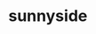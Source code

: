 # sunnyside
<!DOCTYPE html>
<html lang="en">

<head>
    <meta charset="UTF-8">
    <meta http-equiv="X-UA-Compatible" content="IE=edge">
    <meta name="viewport" content="width=device-width, initial-scale=1.0">
    <style>
        * {
            margin: 0;
            padding: 0;
        }

        .site-wrapper {

            background-image: url(image-header.jpg);
        }
    </style>

    <link rel="stylesheet" href="./style.scss">

    <link rel="preconnect" href="https://fonts.gstatic.com">
    <link
        href="https://fonts.googleapis.com/css2?family=Barlow:wght@600&family=Fraunces:ital,wght@0,900;1,700&family=PT+Sans+Narrow:wght@700&display=swap"
        rel="stylesheet">
    <link rel="icon" types="image/png" sizes="32*32" href="./images/favicon-32x32.png">


    <title>sunnyside agency | Frontend Mentor Challange</title>
</head>

<body>


    <div class="site-wrapper">




        <section class="hero-section" id="herosection" < nav class="main-navber">
            <div class="logo navber-logo">

                <svg width="124" height="24" xmins="http://www.w3.org/2000/svg"></svg>

            </div>
            <ul class="navbar hidden-navbar" id="mainNavber">
                <li>
                    <a href="" class="main-navbar-link"> About </a>
                </li>
                <li>
                    <a href="" class="main-navbar-link"> Services</a>
                </li>
                <li>
                    <a href="" class="main-navbar-link"> Projects </a>
                </li>
                <li>
                    <a href="" class="main-navbar-link  main-navbar-link-active"> Contact </a>
                </li>
            </ul>

            <div class="hero-cover">
                <div>
                    <h1 class="hero-cover-title">We are creatives</h1>
                    <div class="hero-cover-arrow">
                        <svg width="36" heights="114"> xmins="http://www.w3.org/2000/svg"></svg>

                    </div>
                </div>
            </div>



            </nav>
        </section>


        <section class="about-section" id="aboutSection">
            <div class="about-row">
                <div class="about-box about-box-text">
                    <div class="inner">
                        <h2>Transform your brand</h2>
                        <p>we are a full-service creative agency specializing in helping brands grow fast.
                            engage your clients through compelling visuals that do nmost of the marketing for you. </p>
                        <a href="#" class="yellow">Learn more</a>
                    </div>

                </div>
                <div class="about-box about-box-image">
                    <picture>
                        <source media="(min-width:650px)" srcset="./images/desktop/image-transform.jpg">
                        <source media="(min-width:4650px)" srcset="./images/mobile/image-tranform.jpg">
                        <img src="./images/desktop/image-transform.jpg" alt="image">

                    </picture>
                </div>
                <div class="about-box about-box-text">
                    <div class="inner">
                        <h2>Transform your brand</h2>
                        <p>we are a full-service creative agency specializing in helping brands grow fast.
                            engage your clients through compelling visuals that do nmost of the marketing for you. </p>
                        <a href="#" class="yellow">Learn more</a>
                    </div>
                </div>


            </div>



        </section>




        <section class="services-section" id="serviceSection">
            <div class="services">
                <div class="service">
                    <div class="service-image">
                        <picture>
                    </div>
                    <div class="service-info green">
                        <h3>Graphic design</h3>
                        <p>Great design makes you memorable.We deliver artwork that underscores your brand message and
                            capture</p>
                    </div>


                </div>


                <div classs="service">
                    <div class="service-image">
                        <picture>
                            <source media="(min-width:650px)" srcset="./images/desktop/image-photography.jpg">
                            <source media="(min-width:4650px)" srcset="./images/mobile/image-photography.jpg">
                            <img src="./images/desktop/image-.photography.jpg" alt="image">

                        </picture>
                    </div>
                    <div class="service-info blue">
                        <h3>photography</h3>
                        <p>Increase your credibility by getting the most stunning</p>
                    </div>

                </div>


        </section>




        <section class="testimonials-section" id="testimonialsSection">
            <div class="test-header">client testimonials</div>
            <div class="testimonials">
                <div class="testimonial">
                    <img src="./images/image-emily.jpg" alt="image">
                </div>
                <div class="testi-info">
                    <p>We put our trust in sunnyside and they delivered,making sure our needs were met and deadlines
                        were</p>
                    <div class="name">Emily R</div>
                    <div class="designation">Marketing Directir</div>
                </div>
            </div>




            <div class="testimonial">
                <img src="./images/image-thomas.jpg" alt="image">
            </div>
            <div class="testi-info">
                <p>Sunnyside's enthuasiasm coupled with their keen inter</p>
                <div class="name">Thomas S.</div>
                <div class="designation">cheif operating officer</div>
            </div>
    </div>



    <div class="testimonial">
        <img src="./images/image-jennie.jpg" alt="image">
    </div>
    <div class="testi-info">
        <p>Incredible end result our sales increased over 400,</p>
        <div class="name">Jennie F.</div>
        <div class="designation">Bussiness owner</div>
    </div>
    </div>
    </section>



    <section class="project-section" id="projectsSection">
        <div class="projects">
            <div class="project">
                <picture>
                    <source media="(min-width:650px)" srcset="./images/desktop/image-gallery-sugarcubes.jpg">
                    <source media="(min-width:4650px)" srcset="./images/mobile/image-gallery-sugarcubes.jpg">
                    <img src="./images/desktop/image-gallery-sugarcubes.jpg" alt="image">
                </picture>
                <div class="project-info">
                    <a href="" class="project-title">Sugarcubes</a>
                </div>
            </div>
            <div class="project">
                <picture>
                    <source media="(min-width:650px)" srcset="./images/desktop/image-gallery-orange.jpg">
                    <source media="(min-width:4650px)" srcset="./images/mobile/image-gallery-orange.jpg">
                    <img src="./images/desktop/image-gallery-orange.jpg" alt="image">
                </picture>
                <div class="project-info">
                    <a href="" class="project-title">Orange</a>
                </div>
            </div>

            <div class="project">
                <picture>
                    <source media="(min-width:650px)" srcset="./images/desktop/image-gallery-milkbottles.jpg">
                    <source media="(min-width:4650px)" srcset="./images/mobile/image-gallery-milkbottles.jpg">
                    <img src="./images/desktop/image-gallery-milkbottles.jpg" alt="image">
                </picture>
                <div class="project-info">
                    <a href="" class="project-title">Milkbottles</a>
                </div>
            </div>

            <div class="project">
                <picture>
                    <source media="(min-width:650px)" srcset="./images/desktop/image-gallery-cone.jpg">
                    <source media="(min-width:4650px)" srcset="./images/mobile/image-gallery-cone.jpg">
                    <img src="./images/desktop/image-gallery-cone.jpg" alt="image">
                </picture>
                <div class="project-info">
                    <a href="" class="project-title">Cone</a>
                </div>
            </div>

        </div>

    </section>


    <footer class="main-footer">

        <div class="footer-logo">
            <svg width="124" heights="24" xmins="http://www.w3.org/2000/svg"></svg>

        </div>

        <ul class="footer-navbar">
            <li>
                <a href="" class="footer-navbar-link"> About </a>
            </li>
            <li>
                <a href="" class="footer-navbar-link"> Services</a>
            </li>
            <li>
                <a href="" class="footer-navbar-link"> Projects </a>
            </li>

        </ul>



        <ul class="footer-social">
            </li><a href="#" class="footer-social-icon">
                <svg width="20" heights="20" xmins="http://www.w3.org/2000/svg">
                    <path
                        d="C:\Users\urmis\Downloads\sunnyside-agency-landing-page-main\__downloads__\images\icon-facebook.svg">
                    </path>
                </svg>
            </a>
            </li>
            <li>
                <a href="#" class="footer-social-icon">
                    <svg width="20" heights="20" xmins="http://www.w3.org/2000/svg">
                        <path
                            d="C:\Users\urmis\Downloads\sunnyside-agency-landing-page-main\__downloads__\images\icon-hamburger.svg">
                        </path>
                    </svg>

                </a>
            </li>
            <li>
                <a href="#" class="footer-social-icon">
                    <svg width="20" heights="20" xmins="http://www.w3.org/2000/svg">
                        <path
                            d="C:\Users\urmis\Downloads\sunnyside-agency-landing-page-main\__downloads__\images\icon-instagram.svg">
                        </path>
                    </svg>
                </a>
            </li>
            <li>
                <a href="#" class="footer-social-icon">
                    <svg width="20" heights="20" xmins="http://www.w3.org/2000/svg">
                        <path
                            d="C:\Users\urmis\Downloads\sunnyside-agency-landing-page-main\__downloads__\images\icon-pinterest.svg">
                        </path>
                    </svg>
                </a>
            </li>
        </ul>
    </footer>



















</body>

</html>

